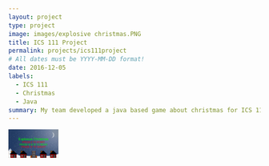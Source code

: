 ```yaml
---
layout: project
type: project
image: images/explosive christmas.PNG
title: ICS 111 Project
permalink: projects/ics111project
# All dates must be YYYY-MM-DD format!
date: 2016-12-05
labels:
  - ICS 111
  - Christmas
  - Java
summary: My team developed a java based game about christmas for ICS 111.
---
```


<div class="ui small rounded images">
  <img class="ui image" src="../images/explosive christmas.PNG" width="100">
</div>





